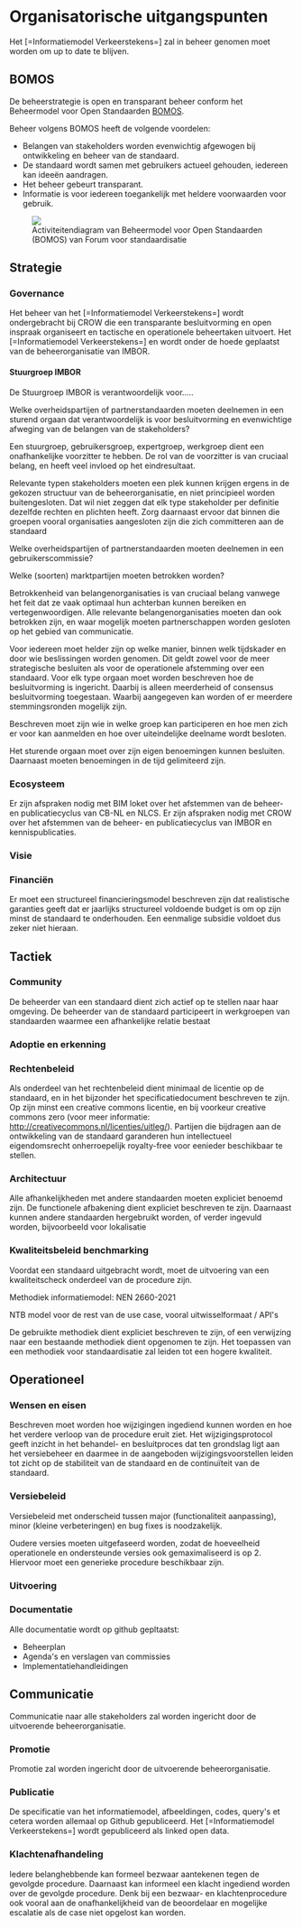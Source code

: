 # Organisatorische uitgangspunten

Het [=Informatiemodel Verkeerstekens=] zal in beheer genomen moet worden om up to date te blijven.

## BOMOS

De beheerstrategie is open en transparant beheer conform het Beheermodel voor Open Standaarden [BOMOS](https://www.forumstandaardisatie.nl/sites/bfs/files/proceedings/FS22-10-04%204b%20BOMOS.pdf).

Beheer volgens BOMOS heeft de volgende voordelen:

- Belangen van stakeholders worden evenwichtig afgewogen bij ontwikkeling en beheer van de standaard.
- De standaard wordt samen met gebruikers actueel gehouden, iedereen kan ideeën aandragen.
- Het beheer gebeurt transparant.
- Informatie is voor iedereen toegankelijk met heldere voorwaarden voor gebruik.

<figure>
<img src="hoofdstukken/media/bomos.PNG">
<figcaption>Activiteitendiagram van Beheermodel voor Open Standaarden (BOMOS) van Forum voor standaardisatie</caption>
</figure>

## Strategie

### Governance

Het beheer van het [=Informatiemodel Verkeerstekens=] wordt ondergebracht bij CROW die een transparante besluitvorming en open inspraak organiseert en tactische en operationele beheertaken uitvoert. Het [=Informatiemodel Verkeerstekens=] en wordt onder de hoede geplaatst van de beheerorganisatie van IMBOR.

#### Stuurgroep IMBOR

De Stuurgroep IMBOR is verantwoordelijk voor.....

Welke overheidspartijen of partnerstandaarden moeten deelnemen in een sturend orgaan dat verantwoordelijk is voor besluitvorming en evenwichtige afweging van de belangen van de stakeholders?

Een stuurgroep, gebruikersgroep, expertgroep, werkgroep dient een onafhankelijke voorzitter te hebben. De rol van de voorzitter is van cruciaal belang, en heeft veel invloed op het eindresultaat.

Relevante typen stakeholders moeten een plek kunnen krijgen ergens in de gekozen structuur van de beheerorganisatie, en niet principieel worden buitengesloten. Dat wil niet zeggen dat elk type stakeholder per definitie dezelfde rechten en plichten heeft. Zorg
daarnaast ervoor dat binnen die groepen vooral organisaties aangesloten zijn die zich committeren aan de standaard

Welke overheidspartijen of partnerstandaarden moeten deelnemen in een gebruikerscommissie?

Welke (soorten) marktpartijen moeten betrokken worden?

Betrokkenheid van belangenorganisaties is van cruciaal belang vanwege het feit dat ze vaak optimaal hun achterban kunnen bereiken en vertegenwoordigen. Alle relevante belangenorganisaties moeten dan ook betrokken zijn, en waar mogelijk moeten partnerschappen worden gesloten op het gebied van communicatie.

Voor iedereen moet helder zijn op welke manier, binnen welk tijdskader en door wie beslissingen worden genomen. Dit geldt zowel voor de meer strategische besluiten als voor de operationele afstemming over een standaard. Voor elk type orgaan moet worden beschreven hoe de besluitvorming is ingericht. Daarbij is alleen meerderheid of consensus besluitvorming toegestaan. Waarbij aangegeven kan worden of er meerdere stemmingsronden mogelijk zijn.

Beschreven moet zijn wie in welke groep kan participeren en hoe men zich er voor kan aanmelden en hoe over uiteindelijke deelname wordt besloten.

Het sturende orgaan moet over zijn eigen benoemingen kunnen besluiten. Daarnaast moeten benoemingen in de tijd gelimiteerd zijn.

### Ecosysteem

Er zijn afspraken nodig met BIM loket over het afstemmen van de beheer- en publicatiecyclus van CB-NL en NLCS.
Er zijn afspraken nodig met CROW over het afstemmen van de beheer- en publicatiecyclus van IMBOR en kennispublicaties.

### Visie

### Financiën

Er moet een structureel financieringsmodel beschreven zijn dat realistische garanties geeft dat er jaarlijks structureel voldoende budget is om op zijn minst de standaard te onderhouden. Een eenmalige subsidie voldoet dus zeker niet hieraan.

## Tactiek

### Community

De beheerder van een standaard dient zich actief op te stellen naar haar omgeving. De beheerder van de standaard participeert in werkgroepen van standaarden waarmee een afhankelijke relatie bestaat

### Adoptie en erkenning

### Rechtenbeleid

Als onderdeel van het rechtenbeleid dient minimaal de licentie op de standaard, en in het bijzonder het specificatiedocument beschreven te zijn. Op zijn minst een creative commons licentie, en bij voorkeur creative commons zero (voor meer informatie:
http://creativecommons.nl/licenties/uitleg/). Partijen die bijdragen aan de ontwikkeling van de standaard garanderen
hun intellectueel eigendomsrecht onherroepelijk royalty-free voor eenieder beschikbaar te stellen.

### Architectuur

Alle afhankelijkheden met andere standaarden moeten expliciet benoemd zijn. De functionele afbakening dient expliciet beschreven te zijn. Daarnaast kunnen andere standaarden hergebruikt worden, of verder ingevuld worden, bijvoorbeeld voor lokalisatie

### Kwaliteitsbeleid benchmarking

Voordat een standaard uitgebracht wordt, moet de uitvoering van een kwaliteitscheck onderdeel van de procedure zijn.

Methodiek informatiemodel: NEN 2660-2021

NTB model voor de rest van de use case, vooral uitwisselformaat / API's

De gebruikte methodiek dient expliciet beschreven te zijn, of een verwijzing naar een bestaande methodiek dient opgenomen te zijn.
Het toepassen van een methodiek voor standaardisatie zal leiden tot een hogere kwaliteit.

## Operationeel

### Wensen en eisen

Beschreven moet worden hoe wijzigingen ingediend kunnen worden en hoe het verdere verloop van de procedure eruit ziet.
Het wijzigingsprotocol geeft inzicht in het behandel- en besluitproces dat ten grondslag ligt aan het versiebeheer en daarmee in de aangeboden wijzigingsvoorstellen leiden tot zicht op de stabiliteit van de standaard en de continuïteit van de standaard.

### Versiebeleid

Versiebeleid met onderscheid tussen major (functionaliteit aanpassing), minor (kleine verbeteringen) en bug fixes is noodzakelijk.

Oudere versies moeten uitgefaseerd worden, zodat de hoeveelheid operationele en ondersteunde versies ook gemaximaliseerd is op 2. Hiervoor moet een generieke procedure beschikbaar zijn.

### Uitvoering

### Documentatie

Alle documentatie wordt op github gepltaatst:

- Beheerplan
- Agenda's en verslagen van commissies
- Implementatiehandleidingen

## Communicatie

Communicatie naar alle stakeholders zal worden ingericht door de uitvoerende beheerorganisatie.

### Promotie

Promotie zal worden ingericht door de uitvoerende beheerorganisatie.

### Publicatie

De specificatie van het informatiemodel, afbeeldingen, codes, query's et cetera worden allemaal op Github gepubliceerd. Het [=Informatiemodel Verkeerstekens=] wordt gepubliceerd als linked open data.

### Klachtenafhandeling

Iedere belanghebbende kan formeel bezwaar aantekenen tegen de gevolgde procedure. Daarnaast kan informeel een klacht ingediend worden over de gevolgde procedure. Denk bij een bezwaar- en klachtenprocedure ook vooral aan de onafhankelijkheid van de beoordelaar en mogelijke escalatie als de case niet opgelost kan worden.
